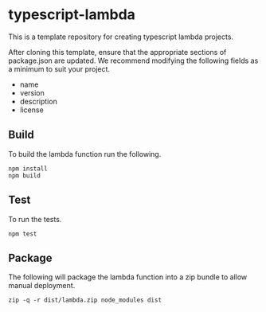 # typescript-lambda

This is a template repository for creating typescript lambda projects.

After cloning this template, ensure that the appropriate sections of package.json are updated. We recommend modifying
the following fields as a minimum to suit your project.

* name
* version
* description
* license

## Build

To build the lambda function run the following.

```
npm install
npm build
```

## Test

To run the tests.

```
npm test
```

## Package

The following will package the lambda function into a zip bundle to allow manual deployment.

```
zip -q -r dist/lambda.zip node_modules dist
```
